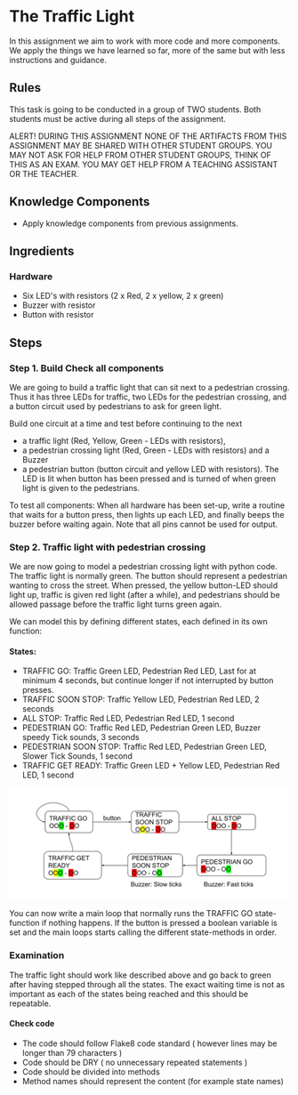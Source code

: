 # The Traffic Light

In this assignment we aim to work with more code and more components. We apply the things we have learned so far, more of the same but with less instructions and guidance. 

## Rules

This task is going to be conducted in a group of TWO students. Both students must be active during all steps of the assignment.

ALERT! DURING THIS ASSIGNMENT
NONE OF THE ARTIFACTS FROM THIS ASSIGNMENT MAY BE SHARED WITH OTHER STUDENT GROUPS.
YOU MAY NOT ASK FOR HELP FROM OTHER STUDENT GROUPS, THINK OF THIS AS AN EXAM. 
YOU MAY GET HELP FROM A TEACHING ASSISTANT OR THE TEACHER.


## Knowledge Components
 * Apply knowledge components from previous assignments. 

## Ingredients

### Hardware
 * Six LED's with resistors (2 x Red, 2 x yellow, 2 x green)
 * Buzzer with resistor
 * Button with resistor
 
 
## Steps


### Step 1. Build Check all components

We are going to build a traffic light that can sit next to a pedestrian crossing. Thus it has three LEDs for traffic, two LEDs for the pedestrian crossing, and a button circuit used by pedestrians to ask for green light. 

Build one circuit at a time and test before continuing to the next
* a traffic light (Red, Yellow, Green - LEDs with resistors), 
* a pedestrian crossing light (Red, Green - LEDs with resistors) and a Buzzer
* a pedestrian button (button circuit and yellow LED with resistors). The LED is lit when button has been pressed and is turned of when green light is given to the pedestrians.

To test all components: When all hardware has been set-up, write a routine that waits for a button press, then lights up each LED, and finally beeps the buzzer before waiting again. Note that all pins cannot be used for output. 

### Step 2. Traffic light with pedestrian crossing

We are now going to model a pedestrian crossing light with python code. The traffic light is normally green.
The button should represent a pedestrian wanting to cross the street. When pressed, the yellow button-LED should light up, traffic is given red light (after a while), and pedestrians should be allowed passage before the traffic light turns green again.

We can model this by defining different states, each defined in its own function:

#### States:
 * TRAFFIC GO: Traffic Green LED, Pedestrian Red LED, Last for at minimum 4 seconds, but continue longer if not interrupted by button presses.
 * TRAFFIC SOON STOP: Traffic Yellow LED, Pedestrian Red LED, 2 seconds
 * ALL STOP: Traffic Red LED, Pedestrian Red LED, 1 second
 * PEDESTRIAN GO: Traffic Red LED, Pedestrian Green LED, Buzzer speedy Tick sounds, 3 seconds
 * PEDESTRIAN SOON STOP: Traffic Red LED, Pedestrian Green LED, Slower Tick Sounds, 1 second
 * TRAFFIC GET READY: Traffic Green LED + Yellow LED, Pedestrian Red LED, 1 second

 
 ![State transitions](../images/states.svg)

You can now write a main loop that normally runs the TRAFFIC GO state-function if nothing happens. If the button is pressed a boolean variable is set and the main loops starts calling the different state-methods in order.


### Examination

The traffic light should work like described above and go back to green after having stepped through all the states. The exact waiting time is not as important as each of the states being reached and this should be repeatable.

#### Check code
 * The code should follow Flake8 code standard ( however lines may be longer than 79 characters )
 * Code should be DRY ( no unnecessary repeated statements )
 * Code should be divided into methods
 * Method names should represent the content (for example state names)
 
 
 
 
 
